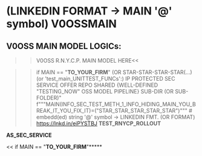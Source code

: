 # (LINKEDIN FORMAT -> MAIN '@' symbol) V0OSSMAIN
##  V0OSS MAIN MODEL LOGICs:
>>V0OSS R.N.Y.C.P. MAIN MODEL HERE<<

>> if MAIN == "__TO_YOUR_FIRM__" (OR STAR-STAR-STAR-STAR(...) (or 'test_main_UNITTEST_FUNCs':) IP PROTECTED SEC SERVICE OFFER REPO SHARED {WELL-DEFINED "TESTING_NOW" OSS MODEL PIPELINE} SUB-DIR (OR SUB-FOLDER)"
f"""MAIN(INFO_SEC_TEST_METH_1_INFO_HIDING_MAIN_YOU_BREAK_IT_YOU_FIX_IT)=("STAR_STAR_STAR_STAR_STAR")""" # embedd(ed) string '@' symbol 
-> LINKEDIN FMT. (OR FORMAT)
https://lnkd.in/eiPYSTBJ
__TEST_RNYCP_ROLLOUT__

__AS_SEC_SERVICE__

<< if MAIN == "__TO_YOUR_FIRM__"*****
